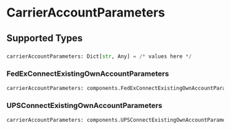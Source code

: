 # CarrierAccountParameters


## Supported Types

### 

```python
carrierAccountParameters: Dict[str, Any] = /* values here */
```

### FedExConnectExistingOwnAccountParameters

```python
carrierAccountParameters: components.FedExConnectExistingOwnAccountParameters = /* values here */
```

### UPSConnectExistingOwnAccountParameters

```python
carrierAccountParameters: components.UPSConnectExistingOwnAccountParameters = /* values here */
```

